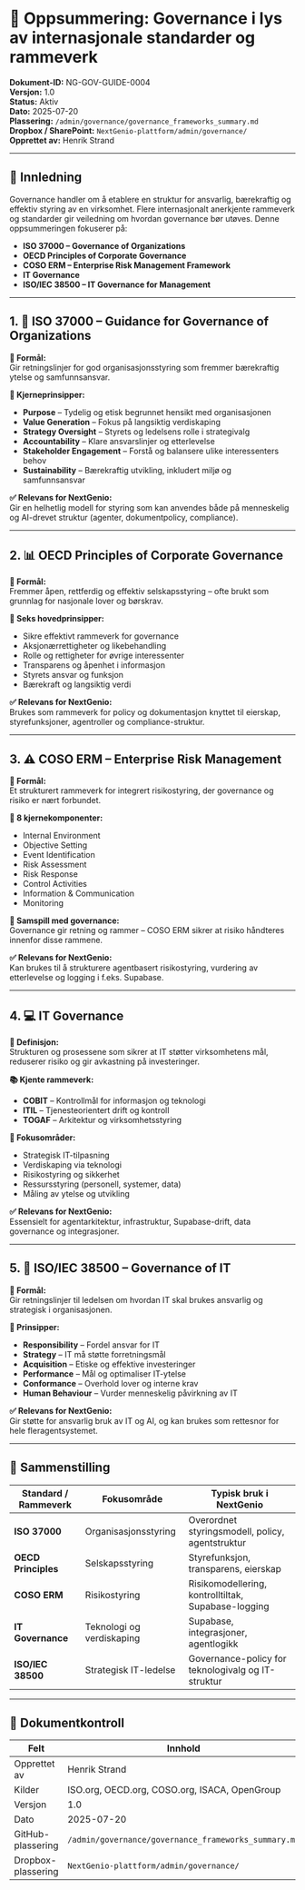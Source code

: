 # 📘 Oppsummering: Governance i lys av internasjonale standarder og rammeverk

**Dokument-ID:** NG-GOV-GUIDE-0004  
**Versjon:** 1.0  
**Status:** Aktiv  
**Dato:** 2025-07-20  
**Plassering:** `/admin/governance/governance_frameworks_summary.md`  
**Dropbox / SharePoint:** `NextGenio-plattform/admin/governance/`  
**Opprettet av:** Henrik Strand  

---

## 🎯 Innledning

Governance handler om å etablere en struktur for ansvarlig, bærekraftig og effektiv styring av en virksomhet. Flere internasjonalt anerkjente rammeverk og standarder gir veiledning om hvordan governance bør utøves. Denne oppsummeringen fokuserer på:

- **ISO 37000 – Governance of Organizations**  
- **OECD Principles of Corporate Governance**  
- **COSO ERM – Enterprise Risk Management Framework**  
- **IT Governance**  
- **ISO/IEC 38500 – IT Governance for Management**

---

## 1. 📘 ISO 37000 – Guidance for Governance of Organizations

**📌 Formål:**  
Gir retningslinjer for god organisasjonsstyring som fremmer bærekraftig ytelse og samfunnsansvar.

**🔑 Kjerneprinsipper:**
- **Purpose** – Tydelig og etisk begrunnet hensikt med organisasjonen  
- **Value Generation** – Fokus på langsiktig verdiskaping  
- **Strategy Oversight** – Styrets og ledelsens rolle i strategivalg  
- **Accountability** – Klare ansvarslinjer og etterlevelse  
- **Stakeholder Engagement** – Forstå og balansere ulike interessenters behov  
- **Sustainability** – Bærekraftig utvikling, inkludert miljø og samfunnsansvar  

**✅ Relevans for NextGenio:**  
Gir en helhetlig modell for styring som kan anvendes både på menneskelig og AI-drevet struktur (agenter, dokumentpolicy, compliance).

---

## 2. 📊 OECD Principles of Corporate Governance

**📌 Formål:**  
Fremmer åpen, rettferdig og effektiv selskapsstyring – ofte brukt som grunnlag for nasjonale lover og børskrav.

**🧩 Seks hovedprinsipper:**
- Sikre effektivt rammeverk for governance  
- Aksjonærrettigheter og likebehandling  
- Rolle og rettigheter for øvrige interessenter  
- Transparens og åpenhet i informasjon  
- Styrets ansvar og funksjon  
- Bærekraft og langsiktig verdi  

**✅ Relevans for NextGenio:**  
Brukes som rammeverk for policy og dokumentasjon knyttet til eierskap, styrefunksjoner, agentroller og compliance-struktur.

---

## 3. ⚠️ COSO ERM – Enterprise Risk Management

**📌 Formål:**  
Et strukturert rammeverk for integrert risikostyring, der governance og risiko er nært forbundet.

**🧩 8 kjernekomponenter:**
- Internal Environment  
- Objective Setting  
- Event Identification  
- Risk Assessment  
- Risk Response  
- Control Activities  
- Information & Communication  
- Monitoring  

**🔁 Samspill med governance:**  
Governance gir retning og rammer – COSO ERM sikrer at risiko håndteres innenfor disse rammene.

**✅ Relevans for NextGenio:**  
Kan brukes til å strukturere agentbasert risikostyring, vurdering av etterlevelse og logging i f.eks. Supabase.

---

## 4. 💻 IT Governance

**📌 Definisjon:**  
Strukturen og prosessene som sikrer at IT støtter virksomhetens mål, reduserer risiko og gir avkastning på investeringer.

**📚 Kjente rammeverk:**
- **COBIT** – Kontrollmål for informasjon og teknologi  
- **ITIL** – Tjenesteorientert drift og kontroll  
- **TOGAF** – Arkitektur og virksomhetsstyring  

**🔑 Fokusområder:**
- Strategisk IT-tilpasning  
- Verdiskaping via teknologi  
- Risikostyring og sikkerhet  
- Ressursstyring (personell, systemer, data)  
- Måling av ytelse og utvikling  

**✅ Relevans for NextGenio:**  
Essensielt for agentarkitektur, infrastruktur, Supabase-drift, data governance og integrasjoner.

---

## 5. 📐 ISO/IEC 38500 – Governance of IT

**📌 Formål:**  
Gir retningslinjer til ledelsen om hvordan IT skal brukes ansvarlig og strategisk i organisasjonen.

**🧩 Prinsipper:**
- **Responsibility** – Fordel ansvar for IT  
- **Strategy** – IT må støtte forretningsmål  
- **Acquisition** – Etiske og effektive investeringer  
- **Performance** – Mål og optimaliser IT-ytelse  
- **Conformance** – Overhold lover og interne krav  
- **Human Behaviour** – Vurder menneskelig påvirkning av IT  

**✅ Relevans for NextGenio:**  
Gir støtte for ansvarlig bruk av IT og AI, og kan brukes som rettesnor for hele fleragentsystemet.

---

## 🧠 Sammenstilling

| Standard / Rammeverk    | Fokusområde              | Typisk bruk i NextGenio                                  |
|--------------------------|---------------------------|-----------------------------------------------------------|
| **ISO 37000**            | Organisasjonsstyring      | Overordnet styringsmodell, policy, agentstruktur          |
| **OECD Principles**      | Selskapsstyring           | Styrefunksjon, transparens, eierskap                      |
| **COSO ERM**             | Risikostyring             | Risikomodellering, kontrolltiltak, Supabase-logging       |
| **IT Governance**        | Teknologi og verdiskaping | Supabase, integrasjoner, agentlogikk                      |
| **ISO/IEC 38500**        | Strategisk IT-ledelse     | Governance-policy for teknologivalg og IT-struktur        |

---

## 📄 Dokumentkontroll

| Felt             | Innhold                                                      |
|------------------|---------------------------------------------------------------|
| Opprettet av     | Henrik Strand                                                 |
| Kilder           | ISO.org, OECD.org, COSO.org, ISACA, OpenGroup                 |
| Versjon          | 1.0                                                           |
| Dato             | 2025-07-20                                                    |
| GitHub-plassering| `/admin/governance/governance_frameworks_summary.md`         |
| Dropbox-plassering | `NextGenio-plattform/admin/governance/`                    |
